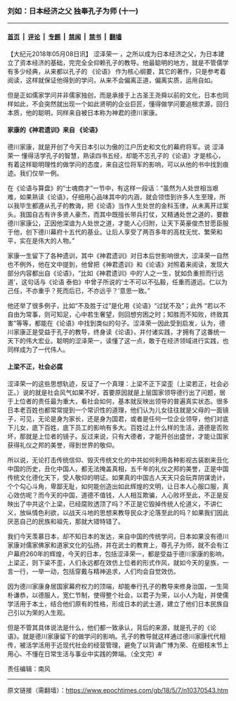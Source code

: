### 刘如：日本经济之父 独奉孔子为师 (十一)

---

#### [首页](../../../..?n10370543) &nbsp;|&nbsp; [评论](../../../../../epoch-comment?n10370543) &nbsp;|&nbsp; [专题](../../../../../epoch-special?n10370543) &nbsp;|&nbsp; [禁闻](../../../../../epoch-news?n10370543) &nbsp;|&nbsp; [禁书](../../../../../books?n10370543) &nbsp;|&nbsp; [翻墙](https://github.com/gfw-breaker/nogfw/blob/master/README.md?n10370543)


<div class="post_content" id="artbody" itemprop="articleBody">
 <!-- article content begin -->
 <p>
  【大纪元2018年05月08日讯】
  <ok href="https://www.epochtimes.com/gb/tag/%E6%B6%A9%E6%B3%BD%E8%8D%A3%E4%B8%80.html">
   涩泽荣一
  </ok>
  ，之所以成为日本经济之父，为日本建立了资本经济的基础，完完全全仰赖孔子的教导。他最聪明的地方，就是不管儒学有多少经典，从来都以孔子的
  <ok href="https://www.epochtimes.com/gb/tag/%E3%80%8A%E8%AE%BA%E8%AF%AD%E3%80%8B.html">
   《论语》
  </ok>
  作为核心纲要，其它的著作，只是参考着阅读，这样就保证他得到的学问，从来不会偏离正道，偏离实质，运用自如。
 </p>
 <p>
  但是正如儒家学问并非儒家独创，而是承接于上古圣王尧舜以前的文化，日本也同样如此，不会突然就出现一个如此贤明的企业巨匠，懂得做学问要追根求源，回归本质，他的聪明，同样来自被日本称为神君的德川家康。
 </p>
 <h4>
  <strong>
   家康的《神君遗训》来自
   <ok href="https://www.epochtimes.com/gb/tag/%E3%80%8A%E8%AE%BA%E8%AF%AD%E3%80%8B.html">
    《论语》
   </ok>
  </strong>
 </h4>
 <p>
  德川家康，就是开创了今天日本引以为傲的江户历史和文化的幕府将军。说
  <ok href="https://www.epochtimes.com/gb/tag/%E6%B6%A9%E6%B3%BD%E8%8D%A3%E4%B8%80.html">
   涩泽荣一
  </ok>
  懂得活学孔子的智慧，熟读四书五经，却能不忘孔子的《论语》才是核心，有着这样聪明理性的做学问的态度，来自这位将军的影响，可以从他的书中找到痕迹。我们仅举一例。
 </p>
 <p>
  在《论语与算盘》的“士魂商才”一节中，有这样一段话：“虽然为人处世相当艰难，如果熟读《论语》，仔细用心品味其中的内涵，就会领悟到许多人生至理，所以我毕生都遵从孔子的教诲，把《论语》当作人生处世的金科玉律，从未离开过案头。我国自古有许多贤人豪杰，而其中既擅长带兵打仗，又精通处世之道的，要数德川家康公，正因他深谙为人处世之道，才能人心归附，让天下英豪俊杰甘愿臣服于他，创下德川幕府十五代的基业。让后人享受了两百多年的高枕无忧、繁荣和平，实在是伟大的人物。”
 </p>
 <p>
  家康一生留下了各种遗训，其中《神君遗训》对日本后世影响很大，涩泽荣一自然也不例外，他在文中提到，他曾把《神君遗训》和《论语》对照着来阅读，发现大部分内容都出自《论语》，“比如《神君遗训》中的‘人之一生，犹如负重担而行远道’，这句话与《论语 泰伯》中曾子所说的‘士不可以不弘毅，任重而道远。仁以为己任，不亦重乎？死而后已，不亦远乎？’意思一致。”
 </p>
 <p>
  他还举了很多例子，比如“不及胜于过”是化用《论语》“过犹不及”；此外 “若以不自由为常事，则可知足，心中若生奢望，则回想穷困之时；知胜而不知败，终致其害”等等，都能在《论语》中找到类似的句子。涩泽荣一因此受到启发，认为，德川家康正是受益于孔子的教导，终身读《论语》，并付诸实践，才拥有了这番统一天下的伟大宏业。聪明的涩泽荣一，读懂了这一点，敢于在经济领域进行实践，也同样成为了一代伟人。
 </p>
 <h4>
  <strong>
   上梁不正，社会必腐
  </strong>
 </h4>
 <p>
  涩泽荣一的这些思想轨迹，反证了一个真理：上梁不正下梁歪（上梁若正，社会必正。）说的就是社会风气如果不好，首要原因就是上层国家领导德行出了问题，居于上位者的责任最为重大，看社会如何，基本就反映出领导的普遍真实状态。很多日本老百姓也都常常提到一个常识性的道理，他们认为儿女往往就是父母的一面镜子，可见，无论是身为家长，还是身为国君，或者是任何一位企业领导，他们对底下儿女，底下百姓，底下员工的影响有多大。百姓过上什么样的生活，道德是否败坏，那就是上位者的镜子。反过来说，只有大德者，才能开创出盛世，才能让国家获得礼仪之邦的美誉，得到世界的敬仰。
 </p>
 <p>
  所以说，无论打击传统信仰、毁灭传统文化的中共如何利用各种影视古装剧来丑化中国的历史，丑化中国人，都无法掩盖真相，五千年的礼仪之邦的美誉，正是中国传统文化德化天下，受人敬仰的明证。如果真的中国古人天天只会玩弄阴谋诡计，个个勾心斗角，卑鄙无耻，如何能创造出如此辉煌的文明，让日本人心服口服，真心效仿呢？而今天的中国，道德不值钱，人人相互欺骗，人心败坏至此，不正是反映出了中共这个上梁，已经腐败透顶了吗？不正是它毁掉传统人伦道义，不讲仁义，放纵情色利欲，以战天斗地的思想来教导民众才沦落至此的吗？如果我们因此厌恶自己的民族和祖先，那就大错特错了。
 </p>
 <p>
  我们今天羡慕日本，却不知日本的发达，来自中国的传统学问，日本如果没有德川家康对儒家佛家和道家文化的弘扬，并在武士的教育上，尊孔子为师，就不会有江户幕府260年的辉煌，今天的日本，包括涩泽荣一，都是受益于德川家康的影响，上梁正，则下粱不歪，人们永远都在效仿上位者的形式作风，就如今天的皇族，一言一行，一举一动，包括穿戴与精神追求，人们均会自觉效仿。
 </p>
 <p>
  因为德川家康身居国家幕府权力的顶端，却能奉行孔子的教导来修身治国，一生简朴谦恭，以德服人，宽仁节制，使得整个社会，以君子为荣，以小人为耻，并使儒学活用于本土，结合他们原有的性格，形成日本的武士道，建立了他们日本民族自己引以为荣的人生观。
 </p>
 <p>
  但是不管其具体说法是什么，他们都一致承认，背后的来源，就是孔子的《论语》。就是德川家康留下的做学问的影响。孔子的教导就这样通过德川家康代代相传，被活学活用于近现代社会的经营管理，避免了以背诵广博为荣、在细枝末节上用心、不懂在日常生活与事业中实践的弊端。（全文完）#
 </p>
 <p>
  责任编辑：南风
 </p>
 <!-- article content end -->
 <div id="below_article_ad">
 </div>
</div>


---

原文链接（需翻墙）：https://www.epochtimes.com/gb/18/5/7/n10370543.htm